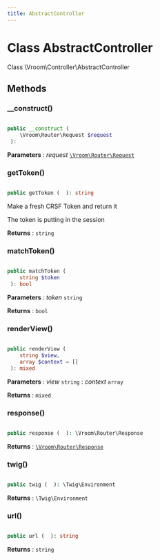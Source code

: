 ```yaml
---
title: AbstractController
---
```


# Class AbstractController

Class \Vroom\Controller\AbstractController









## Methods

### __construct()

```php

public __construct ( 
    \Vroom\Router\Request $request
 ): 
```






**Parameters**
: _request_ <code>[\Vroom\Router\Request](../Router/Request.md)</code> 



### getToken()

```php

public getToken (  ): string
```


Make a fresh CRSF Token and return it

The token is putting in the session


**Returns**
: <code>string</code> 


### matchToken()

```php

public matchToken ( 
    string $token
 ): bool
```






**Parameters**
: _token_ <code>string</code> 

**Returns**
: <code>bool</code> 


### renderView()

```php

public renderView ( 
    string $view, 
    array $context = []
 ): mixed
```






**Parameters**
: _view_ <code>string</code> 
: _context_ <code>array</code> 

**Returns**
: <code>mixed</code> 


### response()

```php

public response (  ): \Vroom\Router\Response
```







**Returns**
: <code>[\Vroom\Router\Response](../Router/Response.md)</code> 


### twig()

```php

public twig (  ): \Twig\Environment
```







**Returns**
: <code>\Twig\Environment</code> 


### url()

```php

public url (  ): string
```







**Returns**
: <code>string</code> 




